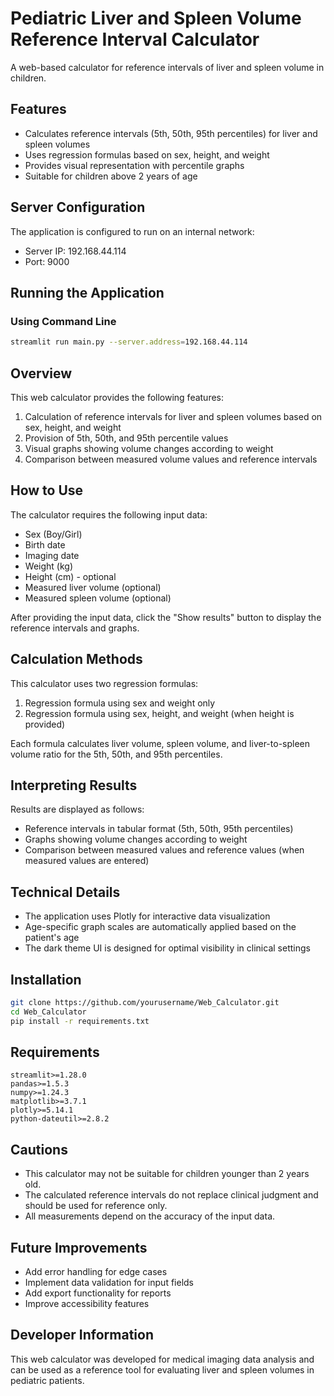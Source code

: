 # Pediatric Liver and Spleen Volume Reference Interval Calculator

A web-based calculator for reference intervals of liver and spleen volume in children.

## Features

- Calculates reference intervals (5th, 50th, 95th percentiles) for liver and spleen volumes
- Uses regression formulas based on sex, height, and weight
- Provides visual representation with percentile graphs
- Suitable for children above 2 years of age

## Server Configuration

The application is configured to run on an internal network:

- Server IP: 192.168.44.114
- Port: 9000

## Running the Application

### Using Command Line

```bash
streamlit run main.py --server.address=192.168.44.114
```

## Overview

This web calculator provides the following features:
1. Calculation of reference intervals for liver and spleen volumes based on sex, height, and weight
2. Provision of 5th, 50th, and 95th percentile values
3. Visual graphs showing volume changes according to weight
4. Comparison between measured volume values and reference intervals

## How to Use

The calculator requires the following input data:
- Sex (Boy/Girl)
- Birth date
- Imaging date
- Weight (kg)
- Height (cm) - optional
- Measured liver volume (optional)
- Measured spleen volume (optional)

After providing the input data, click the "Show results" button to display the reference intervals and graphs.

## Calculation Methods

This calculator uses two regression formulas:
1. Regression formula using sex and weight only
2. Regression formula using sex, height, and weight (when height is provided)

Each formula calculates liver volume, spleen volume, and liver-to-spleen volume ratio for the 5th, 50th, and 95th percentiles.

## Interpreting Results

Results are displayed as follows:
- Reference intervals in tabular format (5th, 50th, 95th percentiles)
- Graphs showing volume changes according to weight
- Comparison between measured values and reference values (when measured values are entered)

## Technical Details

- The application uses Plotly for interactive data visualization
- Age-specific graph scales are automatically applied based on the patient's age
- The dark theme UI is designed for optimal visibility in clinical settings

## Installation

```bash
git clone https://github.com/yourusername/Web_Calculator.git
cd Web_Calculator
pip install -r requirements.txt
```

## Requirements

```
streamlit>=1.28.0
pandas>=1.5.3
numpy>=1.24.3
matplotlib>=3.7.1
plotly>=5.14.1
python-dateutil>=2.8.2
```

## Cautions

- This calculator may not be suitable for children younger than 2 years old.
- The calculated reference intervals do not replace clinical judgment and should be used for reference only.
- All measurements depend on the accuracy of the input data.

## Future Improvements

- Add error handling for edge cases
- Implement data validation for input fields
- Add export functionality for reports
- Improve accessibility features

## Developer Information

This web calculator was developed for medical imaging data analysis and can be used as a reference tool for evaluating liver and spleen volumes in pediatric patients. 